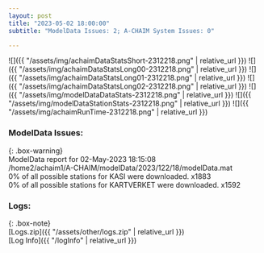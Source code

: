 ```yaml
---
layout: post
title: "2023-05-02 18:00:00"
subtitle: "ModelData Issues: 2; A-CHAIM System Issues: 0"

---
```


![]({{ "/assets/img/achaimDataStatsShort-2312218.png" | relative_url }})
![]({{ "/assets/img/achaimDataStatsLong00-2312218.png" | relative_url }})
![]({{ "/assets/img/achaimDataStatsLong01-2312218.png" | relative_url }})
![]({{ "/assets/img/achaimDataStatsLong02-2312218.png" | relative_url }})
![]({{ "/assets/img/modelDataDataStats-2312218.png" | relative_url }})
![]({{ "/assets/img/modelDataStationStats-2312218.png" | relative_url }})
![]({{ "/assets/img/achaimRunTime-2312218.png" | relative_url }})


### ModelData Issues:  
  
{: .box-warning}  
 ModelData report for 02-May-2023 18:15:08   
 /home2/achaim1/A-CHAIM/modelData/2023/122/18/modelData.mat   
 0% of all possible stations for KASI were downloaded. x1883   
 0% of all possible stations for KARTVERKET were downloaded. x1592   
  


### Logs:  
  
{: .box-note}  
[Logs.zip]({{ "/assets/other/logs.zip" | relative_url }})  
[Log Info]({{ "/logInfo" | relative_url }})  
